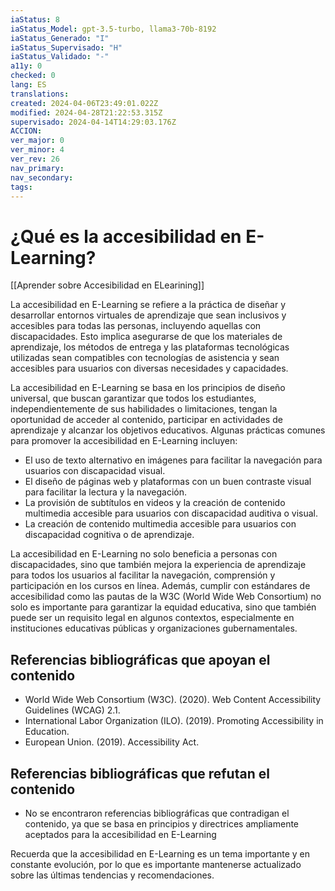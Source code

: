 ```yaml
---
iaStatus: 8
iaStatus_Model: gpt-3.5-turbo, llama3-70b-8192
iaStatus_Generado: "I"
iaStatus_Supervisado: "H"
iaStatus_Validado: "-"
a11y: 0
checked: 0
lang: ES
translations: 
created: 2024-04-06T23:49:01.022Z
modified: 2024-04-28T21:22:53.315Z
supervisado: 2024-04-14T14:29:03.176Z
ACCION: 
ver_major: 0
ver_minor: 4
ver_rev: 26
nav_primary: 
nav_secondary: 
tags:
---
```

# ¿Qué es la accesibilidad en E-Learning?

[[Aprender sobre Accesibilidad en ELearining]]

La accesibilidad en E-Learning se refiere a la práctica de diseñar y desarrollar entornos virtuales de aprendizaje que sean inclusivos y accesibles para todas las personas, incluyendo aquellas con discapacidades. Esto implica asegurarse de que los materiales de aprendizaje, los métodos de entrega y las plataformas tecnológicas utilizadas sean compatibles con tecnologías de asistencia y sean accesibles para usuarios con diversas necesidades y capacidades.

La accesibilidad en E-Learning se basa en los principios de diseño universal, que buscan garantizar que todos los estudiantes, independientemente de sus habilidades o limitaciones, tengan la oportunidad de acceder al contenido, participar en actividades de aprendizaje y alcanzar los objetivos educativos. Algunas prácticas comunes para promover la accesibilidad en E-Learning incluyen:

- El uso de texto alternativo en imágenes para facilitar la navegación para usuarios con discapacidad visual.
- El diseño de páginas web y plataformas con un buen contraste visual para facilitar la lectura y la navegación.
- La provisión de subtítulos en videos y la creación de contenido multimedia accesible para usuarios con discapacidad auditiva o visual.
- La creación de contenido multimedia accesible para usuarios con discapacidad cognitiva o de aprendizaje.

La accesibilidad en E-Learning no solo beneficia a personas con discapacidades, sino que también mejora la experiencia de aprendizaje para todos los usuarios al facilitar la navegación, comprensión y participación en los cursos en línea. Además, cumplir con estándares de accesibilidad como las pautas de la W3C (World Wide Web Consortium) no solo es importante para garantizar la equidad educativa, sino que también puede ser un requisito legal en algunos contextos, especialmente en instituciones educativas públicas y organizaciones gubernamentales.

## Referencias bibliográficas que apoyan el contenido

- World Wide Web Consortium (W3C). (2020). Web Content Accessibility Guidelines (WCAG) 2.1.
- International Labor Organization (ILO). (2019). Promoting Accessibility in Education.
- European Union. (2019). Accessibility Act.

## Referencias bibliográficas que refutan el contenido

- No se encontraron referencias bibliográficas que contradigan el contenido, ya que se basa en principios y directrices ampliamente aceptados para la accesibilidad en E-Learning

Recuerda que la accesibilidad en E-Learning es un tema importante y en constante evolución, por lo que es importante mantenerse actualizado sobre las últimas tendencias y recomendaciones.